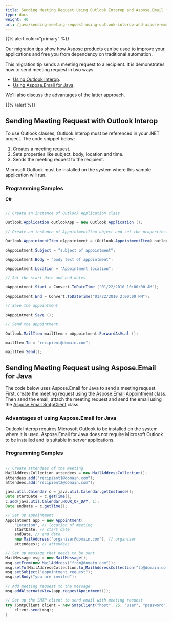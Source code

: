 ```yaml
---
title: Sending Meeting Request Using Outlook Interop and Aspose.Email for Java
type: docs
weight: 40
url: /java/sending-meeting-request-using-outlook-interop-and-aspose-email-for-java/
---
```



{{% alert color="primary" %}} 

Our migration tips show how Aspose products can be used to improve your applications and free you from dependency on traditional automation.

This migration tip sends a meeting request to a recipient. It is demonstrates how to send meeting request in two ways:

- [Using Outlook Interop](#sending-meeting-request-with-outlook-interop).
- [Using Aspose.Email for Java](#advantages-of-using-asposeemail-for-java).

We'll also discuss the advantages of the latter approach.

{{% /alert %}} 
## **Sending Meeting Request with Outlook Interop**
To use Outlook classes, Outlook.Interop must be referenced in your .NET project. The code snippet below:

1. Creates a meeting request.
1. Sets properties like subject, body, location and time.
1. Sends the meeting request to the recipient.

Microsoft Outlook must be installed on the system where this sample application will run.
### **Programming Samples**
**C#**

~~~cs

// Create an instance of Outlook Application class

Outlook.Application outlookApp = new Outlook.Application ();

// Create an instance of AppointmentItem object and set the properties:

Outlook.AppointmentItem oAppointment = (Outlook.AppointmentItem) outlookApp.CreateItem (Outlook.OlItemType.olAppointmentItem);

oAppointment.Subject = "subject of appointment";

oAppointment.Body = "body text of appointment";

oAppointment.Location = "Appointment location";

// Set the start date and end dates

oAppointment.Start = Convert.ToDateTime ("01/22/2010 10:00:00 AM");

oAppointment.End = Convert.ToDateTime("01/22/2010 2:00:00 PM");

// Save the appointment

oAppointment.Save ();

// Send the appointment

Outlook.MailItem mailItem = oAppointment.ForwardAsVcal ();

mailItem.To = "recipient@domain.com";

mailItem.Send();


~~~
## **Sending Meeting Request using Aspose.Email for Java**
The code below uses Aspose.Email for Java to send a meeting request. First, create the meeting request using the [Aspose.Email Appointment](https://reference.aspose.com/email/java/com.aspose.email/Appointment) class. Then send the email, attach the meeting request and send the email using the [Aspose.Email SmtpClient](https://reference.aspose.com/email/java/com.aspose.email/SmtpClient) class.
### **Advantages of using Aspose.Email for Java**
Outlook Interop requires Microsoft Outlook to be installed on the system where it is used. Aspose.Email for Java does not require Microsoft Outlook to be installed and is suitable in server applications.
### **Programming Samples**

~~~Java

// Create attendees of the meeting
MailAddressCollection attendees = new MailAddressCollection();
attendees.add("recipient1@domain.com");
attendees.add("recipient2@domain.com");

java.util.Calendar c = java.util.Calendar.getInstance();
Date startDate = c.getTime();
c.add(java.util.Calendar.HOUR_OF_DAY, 1);
Date endDate = c.getTime();

// Set up appointment
Appointment app = new Appointment(
    "Location", // location of meeting
    startDate, // start date
    endDate, // end date
    new MailAddress("organizer@domain.com"), // organizer
    attendees); // attendees

// Set up message that needs to be sent
MailMessage msg = new MailMessage();
msg.setFrom(new MailAddress("from@domain.com"));
msg.setTo(MailAddressCollection.to_MailAddressCollection("to@domain.com"));
msg.setSubject("appointment request");
msg.setBody("you are invited");

// Add meeting request to the message
msg.addAlternateView(app.requestApointment());

// Set up the SMTP client to send email with meeting request
try (SmtpClient client = new SmtpClient("host", 25, "user", "password")) {
    client.send(msg);
}

~~~